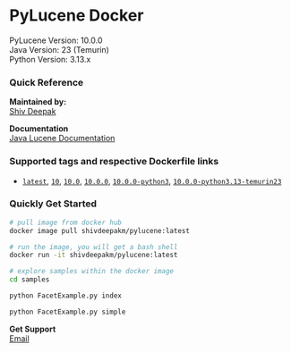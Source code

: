 # PyLucene Docker

PyLucene Version: 10.0.0<br>
Java Version: 23 (Temurin)<br>
Python Version: 3.13.x

### Quick Reference

**Maintained by:**<br>
[Shiv Deepak](https://shivdeepak.com/)

**Documentation**<br>
[Java Lucene Documentation](https://lucene.apache.org/core/10_1_0/index.html)

### Supported tags and respective Dockerfile links

- [`latest`](https://github.com/shivdeepak/pylucene-docker/blob/main/Dockerfile), [`10`](https://github.com/shivdeepak/pylucene-docker/blob/main/Dockerfile), [`10.0`](https://github.com/shivdeepak/pylucene-docker/blob/main/Dockerfile), [`10.0.0`](https://github.com/shivdeepak/pylucene-docker/blob/main/Dockerfile), [`10.0.0-python3`](https://github.com/shivdeepak/pylucene-docker/blob/main/Dockerfile), [`10.0.0-python3.13-temurin23`](https://github.com/shivdeepak/pylucene-docker/blob/main/Dockerfile)


### Quickly Get Started

```bash
# pull image from docker hub
docker image pull shivdeepakm/pylucene:latest

# run the image, you will get a bash shell
docker run -it shivdeepakm/pylucene:latest

# explore samples within the docker image
cd samples

python FacetExample.py index

python FacetExample.py simple
```

**Get Support**<br>
[Email](https://shivdeepak.com/contact/)

